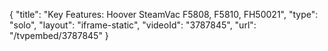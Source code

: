 {
    "title": "Key Features: Hoover SteamVac F5808, F5810, FH50021",
    "type": "solo",
    "layout": "iframe-static",
    "videoId": "3787845",
    "url": "\/tvpembed\/3787845"
}